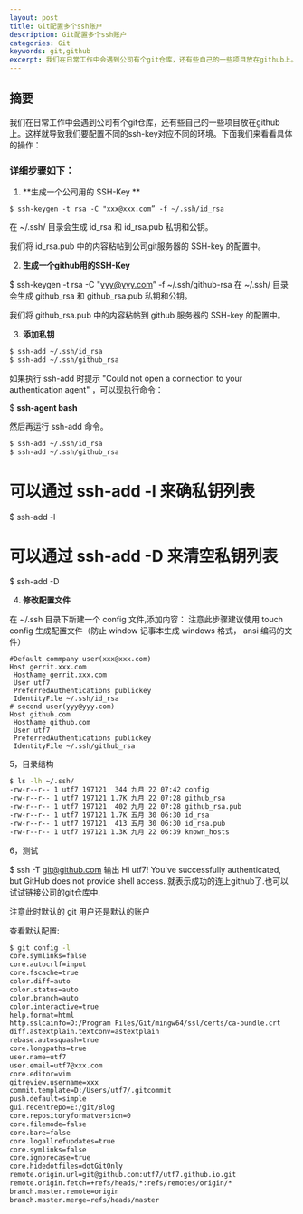 ```yaml
---
layout: post
title: Git配置多个ssh账户
description: Git配置多个ssh账户
categories: Git
keywords: git,github
excerpt: 我们在日常工作中会遇到公司有个git仓库，还有些自己的一些项目放在github上。这样就导致我们要配置不同的ssh-key对应不同的环境。
---
```


## 摘要

 我们在日常工作中会遇到公司有个git仓库，还有些自己的一些项目放在github上。这样就导致我们要配置不同的ssh-key对应不同的环境。下面我们来看看具体的操作：

 ### 详细步骤如下：
1. **生成一个公司用的 SSH-Key **      

 `$ ssh-keygen -t rsa -C "xxx@xxx.com” -f ~/.ssh/id_rsa`

在 ~/.ssh/ 目录会生成 id_rsa 和 id_rsa.pub 私钥和公钥。

我们将 id_rsa.pub 中的内容粘帖到公司git服务器的 SSH-key 的配置中。

2. **生成一个github用的SSH-Key**

 $ ssh-keygen -t rsa -C "yyy@yyy.com” -f ~/.ssh/github-rsa
在 ~/.ssh/ 目录会生成 github_rsa 和 github_rsa.pub 私钥和公钥。

我们将 github_rsa.pub 中的内容粘帖到 github 服务器的 SSH-key 的配置中。

3. **添加私钥**

```bash
$ ssh-add ~/.ssh/id_rsa 
$ ssh-add ~/.ssh/github_rsa
```
如果执行 ssh-add 时提示 "Could not open a connection to your authentication agent" ，可以现执行命令：

$ **ssh-agent bash**

然后再运行 ssh-add 命令。
```bash
$ ssh-add ~/.ssh/id_rsa 
$ ssh-add ~/.ssh/github_rsa
```
# 可以通过 ssh-add -l 来确私钥列表
$ ssh-add -l
# 可以通过 ssh-add -D 来清空私钥列表
$ ssh-add -D


4. **修改配置文件**

在 ~/.ssh 目录下新建一个 config 文件,添加内容：
注意此步骤建议使用 touch config 生成配置文件（防止 window 记事本生成 windows 格式， ansi 编码的文件）
```
#Default commpany user(xxx@xxx.com)
Host gerrit.xxx.com 
 HostName gerrit.xxx.com
 User utf7
 PreferredAuthentications publickey
 IdentityFile ~/.ssh/id_rsa
# second user(yyy@yyy.com)
Host github.com
 HostName github.com
 User utf7
 PreferredAuthentications publickey
 IdentityFile ~/.ssh/github_rsa
```
5，目录结构

```bash
$ ls -lh ~/.ssh/
-rw-r--r-- 1 utf7 197121  344 九月 22 07:42 config
-rw-r--r-- 1 utf7 197121 1.7K 九月 22 07:28 github_rsa
-rw-r--r-- 1 utf7 197121  402 九月 22 07:28 github_rsa.pub
-rw-r--r-- 1 utf7 197121 1.7K 五月 30 06:30 id_rsa
-rw-r--r-- 1 utf7 197121  413 五月 30 06:30 id_rsa.pub
-rw-r--r-- 1 utf7 197121 1.3K 九月 22 06:39 known_hosts
```

 
6，测试

$ ssh -T git@github.com
输出
Hi utf7! You've successfully authenticated, but GitHub does not provide shell access.
就表示成功的连上github了.也可以试试链接公司的git仓库中.




注意此时默认的 git 用户还是默认的账户

查看默认配置:

```bash
$ git config -l
core.symlinks=false
core.autocrlf=input
core.fscache=true
color.diff=auto
color.status=auto
color.branch=auto
color.interactive=true
help.format=html
http.sslcainfo=D:/Program Files/Git/mingw64/ssl/certs/ca-bundle.crt
diff.astextplain.textconv=astextplain
rebase.autosquash=true
core.longpaths=true
user.name=utf7
user.email=utf7@xxx.com
core.editor=vim
gitreview.username=xxx
commit.template=D:/Users/utf7/.gitcommit
push.default=simple
gui.recentrepo=E:/git/Blog
core.repositoryformatversion=0
core.filemode=false
core.bare=false
core.logallrefupdates=true
core.symlinks=false
core.ignorecase=true
core.hidedotfiles=dotGitOnly
remote.origin.url=git@github.com:utf7/utf7.github.io.git
remote.origin.fetch=+refs/heads/*:refs/remotes/origin/*
branch.master.remote=origin
branch.master.merge=refs/heads/master
```
